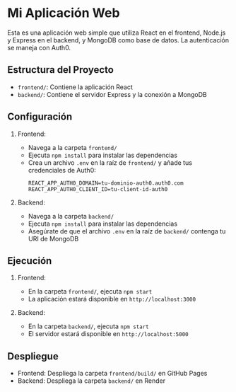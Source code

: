 # Mi Aplicación Web

Esta es una aplicación web simple que utiliza React en el frontend, Node.js y Express en el backend, y MongoDB como base de datos. La autenticación se maneja con Auth0.

## Estructura del Proyecto

- `frontend/`: Contiene la aplicación React
- `backend/`: Contiene el servidor Express y la conexión a MongoDB

## Configuración

1. Frontend:
   - Navega a la carpeta `frontend/`
   - Ejecuta `npm install` para instalar las dependencias
   - Crea un archivo `.env` en la raíz de `frontend/` y añade tus credenciales de Auth0:
     ```
     REACT_APP_AUTH0_DOMAIN=tu-dominio-auth0.auth0.com
     REACT_APP_AUTH0_CLIENT_ID=tu-client-id-auth0
     ```

2. Backend:
   - Navega a la carpeta `backend/`
   - Ejecuta `npm install` para instalar las dependencias
   - Asegúrate de que el archivo `.env` en la raíz de `backend/` contenga tu URI de MongoDB

## Ejecución

1. Frontend:
   - En la carpeta `frontend/`, ejecuta `npm start`
   - La aplicación estará disponible en `http://localhost:3000`

2. Backend:
   - En la carpeta `backend/`, ejecuta `npm start`
   - El servidor estará disponible en `http://localhost:5000`

## Despliegue

- Frontend: Despliega la carpeta `frontend/build/` en GitHub Pages
- Backend: Despliega la carpeta `backend/` en Render